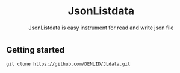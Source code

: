 # <div align = "center">JsonListdata</div>
<div align = "center">JsonListdata is easy instrument for read and write json file</div>

# <h2>Getting started</h2>
<code>git clone https://github.com/DENLID/JLdata.git</code>
